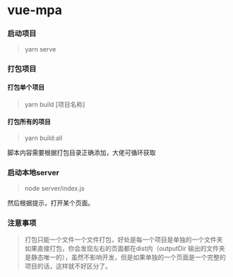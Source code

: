 # vue-mpa

### 启动项目

> yarn serve

### 打包项目

#### 打包单个项目

> yarn build [项目名称]

#### 打包所有的项目

> yarn build:all

脚本内容需要根据打包目录正确添加，大佬可循环获取

### 启动本地server

> node server/index.js

然后根据提示，打开某个页面。


### 注意事项

> 打包只能一个文件一个文件打包，好处是每一个项目是单独的一个文件夹
> 如果直接打包，你会发现左右的页面都在dist内（outputDir 输出的文件夹是静态唯一的），虽然不影响开发，但是如果单独的一个页面是一个完整的项目的话，这样就不好区分了。